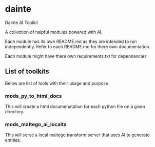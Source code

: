 # dainte
Dainte AI Toolkit

A collection of helpful modules powered with AI.

Each module has its own README.md as they are intended to run independently. Refer to each README.md for there own documentation.

Each module might have there own requirements.txt for dependencies

## List of toolkits
Below are list of tools with their usage and purpose.

### mods_py_to_html_docs
This will create a html documenatation for each python file on a given directory.

### mods_maltego_ai_localtx
This will serve a local maltego transform server that uses AI to generate entities.